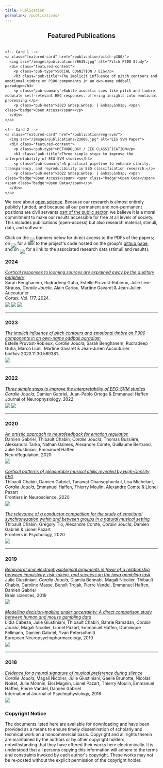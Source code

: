 ```yaml
---
title: Publication
permalink: /publications/
---
```


<!-- Add this section to your publications.html -->
<section id="featured-publications" class="container-fluid">
  <h2 style="text-align: center; margin-bottom: 2rem;">Featured Publications</h2>
  <div class="featured-grid">
  	
    <!-- Card 1 -->
    <a class="featured-card" href="/publication/pitch-p300/">
      <img src="/images/publications/6635.jpg" alt="Pitch P300 Study">
      <div class="featured-content">
        <p class="pub-type">SOCIAL COGNITION / EEG</p>
        <h3 class="pub-title">The implicit influence of pitch contours and emotional timbre on P300 components in an own-name oddball paradigm</h3>
        <p class="pub-summary">Subtle acoustic cues like pitch and timbre modulate self-relevant EEG responses, offering insights into emotional processing.</p>
        <p class="pub-meta">2023 &nbsp;&nbsp; | &nbsp;&nbsp; <span class="badge">Open Access</span></p>
      </div>
    </a>

    <!-- Card 2 -->
    <a class="featured-card" href="/publication/eeg-svm/">
      <img src="/images/publications/22688.jpg" alt="EEG SVM Paper">
      <div class="featured-content">
        <p class="pub-type">METHODOLOGY / EEG CLASSIFICATION</p>
        <h3 class="pub-title">Three simple steps to improve the interpretability of EEG‑SVM studies</h3>
        <p class="pub-summary">A practical pipeline to enhance clarity, transparency, and reproducibility in EEG classification research.</p>
        <p class="pub-meta">2022 &nbsp;&nbsp; | &nbsp;&nbsp; <span class="badge">Open Access</span> <span class="badge">Open Code</span> <span class="badge">Open Data</span></p>
      </div>
    </a>
  </div>
</section>


We care about [open science](https://en.wikipedia.org/wiki/Open_science). Because our research is almost entirely publicly funded, and because all our permanent and non-permanent positions are civil servants [part of the public sector](https://en.wikipedia.org/wiki/French_National_Centre_for_Scientific_Research), we believe it is a moral commitment to make our results accessible for free at all levels of society. This includes publications (open-access) but also research material, stimuli, data, and software. 

Click on the <img style='display:inline;position: relative;top: 10px' height='20' src='/images/site_icons/access.jpg'> banners below for direct access to the PDFs of the papers; <br> 
on <img style='display:inline;position: relative;top: 10px' height='20' src='/images/site_icons/code.jpg'> for a link to the project's code hosted on the group's [github page](github.com/neuro-team-femto); <br>
and on <img style='display:inline;position: relative;top: 10px' height='20' src='/images/site_icons/data.jpg'> for a link to the associated research data (stimuli and results). 

<!-- Since 2021, all our research data is doi-indexed in the [Université de Bourgogne Franche-Comté](https://www.ubfc.fr/)'s Open Data portal [Dat@UBFC](https://dataosu.obs-besancon.fr). -->


### 2024

[_Cortical responses to looming sources are explained away by the auditory periphery_](https://www.sciencedirect.com/science/article/pii/S0010945224001692) <br>
Sarah Benghanem, Rudradeep Guha, Estelle Pruvost-Robieux, Julie Levi-Strauss, *Coralie Joucla*, Alain Cariou, Martine Gavaret & Jean-Julien Aucouturier<br>
Cortex. Vol. 177, 2024. <br>
[<img style='display:inline;padding-top: 5px;' height='25' src='/images/site_icons/access.jpg'>]({{site.baseurl}}/articles/2024/benghanem_cortex_2024.pdf)
[<img style='display:inline;padding-top: 5px;' height='25' src='/images/site_icons/data.jpg'>](https://osf.io/wjsbf/)
[<img style='display:inline;padding-top: 5px;' height='25' src='/images/site_icons/code.jpg'>](https://github.com/neuro-team-femto/looming)

<hr>

### 2023

[_The implicit influence of pitch contours and emotional timbre on P300 components in an own-name oddball paradigm_](https://www.biorxiv.org/content/10.1101/2023.11.30.569381v1) <br>
Estelle Pruvost-Robieux, *Coralie Joucla*, Sarah Benghanem, Rudradeep Guha, Marco Liuni, Martine Gavaret & Jean-Julien Aucouturier<br>
bioRxiv 2023.11.30.569381. <br>
[<img style='display:inline;padding-top: 5px;' height='25' src='/images/site_icons/access.jpg'>]({{site.baseurl}}/articles/2023/pruvost_robieux_bioRxiv_2023.pdf)

<hr>

### 2022

[_Three simple steps to improve the interpretability of EEG-SVM studies_](https://www.biorxiv.org/content/10.1101/2021.12.14.472588v1)<br>
*Coralie Joucla*, Damien Gabriel, Juan-Pablo Ortega & Emmanuel Haffen<br>
Journal of Neurophysiology, 2022 <br>
[<img style='display:inline;padding-top: 5px;' height='25' src='/images/site_icons/access.jpg'>]({{site.baseurl}}/articles/2022/Joucla_Biorxiv_2022.pdf)
[<img style='display:inline;padding-top: 5px;' height='25' src='/images/site_icons/data.jpg'>](https://search-data.ubfc.fr/FR-18008901306731-2022-03-25_Review-SVM-EEG.html)

<hr>

### 2020

[_An artistic approach to neurofeedback for emotion regulation_](https://www.neuroregulation.org/article/view/20367) <br>
Damien Gabriel, Thibault Chabin, *Coralie Joucla*, Thomas Bussière, Aleksandra Tarka, Nathan Galmes, Alexandre Comte, Guillaume Bertrand, Julie Giustiniani, Emmanuel Haffen<br>
NeuroRegulation, 2020 <br>
[<img style='display:inline;padding-top: 5px;' height='25' src='/images/site_icons/access.jpg'>]({{site.baseurl}}/articles/2020/gabriel2020.pdf)

[_Cortical patterns of pleasurable musical chills revealed by High-Density EEG_](https://www.frontiersin.org/journals/neuroscience/articles/10.3389/fnins.2020.565815/full) <br>
Thibault Chabin, Damien Gabriel, Tanawat Chansophonkul, Lisa Michelant, *Coralie Joucla*, Emmanuel Haffen, Thierry Moulin, Alexandre Comte & Lionel Pazart<br>
Frontiers in Neuroscience, 2020 <br>
[<img style='display:inline;padding-top: 5px;' height='25' src='/images/site_icons/access.jpg'>]({{site.baseurl}}/articles/2020/fnins-14-565815.pdf)

[_The relevance of a conductor competition for the study of emotional synchronyzation within and between groups in a natural musical setting_](https://www.frontiersin.org/journals/psychology/articles/10.3389/fpsyg.2019.02954/full) <br>
Thibault Chabin, Grégory Tio, Alexandre Comte, *Coralie Joucla*, Damien Gabriel & Lionel Pazart<br>
Frontiers in Psychology, 2020 <br>
[<img style='display:inline;padding-top: 5px;' height='25' src='/images/site_icons/access.jpg'>]({{site.baseurl}}/articles/2020/fpsyg-10-02954.pdf)

<hr>

### 2019

[_Behavioral and electrophysiological arguments in favor of a relationship between impulsivity, risk-taking, and success on the iowa gambling task_](https://www.mdpi.com/2076-3425/9/10/248) <br>
Julie Giustiniani, *Coralie Joucla*, Djamila Bennabi, Magali Nicolier, Thibault Chabin, Caroline Masse, Benoît Trojak, Pierre Vandel, Emmanuel Haffen, Damien Gabriel<br>
Brain sciences, 2019 <br>
[<img style='display:inline;padding-top: 5px;' height='25' src='/images/site_icons/access.jpg'>]({{site.baseurl}}/articles/2019/Giustiniani2019.pdf)

[_Modelling decision-making under uncertainty: A direct comparison study between human and mouse gambling data_](https://www.sciencedirect.com/science/article/abs/pii/S0924977X19317444) <br>
Lidia Cabeza, Julie Giustiniani, Thibault Chabin, Bahrie Ramadan, *Coralie Joucla*, Magali Nicolier, Lionel Pazart, Emmanuel Haffen, Dominique Fellmann, Damien Gabriel, Yvan Peterschmitt<br>
European Neuropsychopharmacology, 2019 <br>
[<img style='display:inline;padding-top: 5px;' height='25' src='/images/site_icons/access.jpg'>]({{site.baseurl}}/articles/2019/cabeza2019.pdf)

<hr>

### 2018

[_Evidence for a neural signature of musical preference during silence_](https://www.sciencedirect.com/science/article/abs/pii/S0167876017304889) <br>
*Coralie Joucla*, Magali Nicolier, Julie Giustiniani, Gaelle Brunotte, Nicolas Noiret, Julie Monnin, Eloi Magnin, Lionel Pazart, Thierry Moulin, Emmanuel Haffen, Pierre Vandel, Damien Gabriel<br>
International Journal of Psychophysiology, 2018 <br>
[<img style='display:inline;padding-top: 5px;' height='25' src='/images/site_icons/access.jpg'>]({{site.baseurl}}/articles/2018/joucla2018.pdf)

### Copyright Notice

The documents listed here are available for downloading and have been provided as a means to ensure timely dissemination of scholarly and technical work on a noncommercial basis. Copyright and all rights therein are maintained by the authors or by other copyright holders, notwithstanding that they have offered their works here electronically. It is understood that all persons copying this information will adhere to the terms and constraints invoked by each author's copyright. These works may not be re-posted without the explicit permission of the copyright holder.
